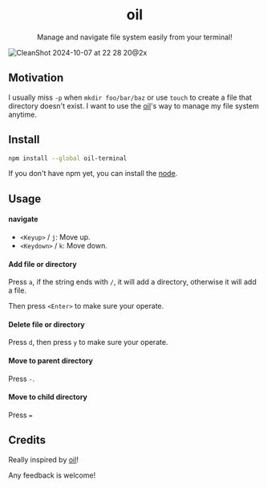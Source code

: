 <h1 align="center">oil</h1>

<p align="center">Manage and navigate file system easily from your terminal!</p>

![CleanShot 2024-10-07 at 22 28 20@2x](https://github.com/user-attachments/assets/4f77fca7-27b3-4a2a-8498-cc34be526ac8)

## Motivation

I usually miss `-p` when `mkdir foo/bar/baz` or use `touch` to create a file that directory doesn't exist. I want
to use the [oil]'s way to manage my file system anytime.

## Install

```bash
npm install --global oil-terminal
```

If you don't have npm yet, you can install the [node](https://docs.npmjs.com/downloading-and-installing-node-js-and-npm).

## Usage

#### navigate

- `<Keyup>` / `j`: Move up.
- `<Keydown>` / `k`: Move down.

#### Add file or directory

Press `a`, if the string ends with `/`, it will add a directory, otherwise it will add a file.

Then press `<Enter>` to make sure your operate.

#### Delete file or directory

Press `d`, then press `y` to make sure your operate.

#### Move to parent directory

Press `-`.

#### Move to child directory

Press `=`

## Credits

Really inspired by [oil]!

Any feedback is welcome!

[oil]: https://github.com/stevearc/oil.nvim
